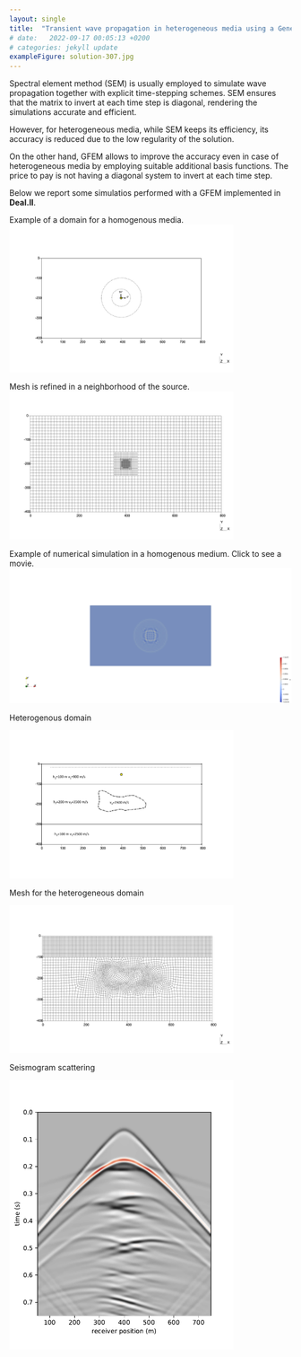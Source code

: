 ```yaml
---
layout: single
title:  "Transient wave propagation in heterogeneous media using a Generalized Finite Element Method"
# date:   2022-09-17 00:05:13 +0200
# categories: jekyll update
exampleFigure: solution-307.jpg
---
```


Spectral element method (SEM) is usually employed to simulate wave propagation
together with explicit time-stepping schemes.
SEM ensures that the matrix to invert at each time step is diagonal,
rendering the simulations accurate and efficient.

However, for heterogeneous media, while SEM keeps its efficiency,
its accuracy is reduced due to the low regularity of the solution.

On the other hand, GFEM allows to improve the accuracy even in case of heterogeneous media
by employing suitable additional basis functions.
The price to pay is not having a diagonal system to invert at each time step.

Below we report some simulatios performed with a GFEM implemented in **Deal.II**.


Example of a domain for a homogenous media.
<img src="/assets/images/gfem-waves/h_source.pdf" alt="mesh_front" width="400"/>

Mesh is refined in a neighborhood of the source.
<img src="/assets/images/gfem-waves/h_source_doubleRef2.pdf" alt="mesh_back" width="400"/>

Example of numerical simulation in a homogenous medium.
Click to see a movie.
[![Alternate Text](/assets/images/gfem-waves/solution-307.jpg)](/assets/images/gfem-waves/out.mp4 "Video homogeneous media")

Heterogenous domain

<img src="/assets/images/gfem-waves/scatter_source.pdf" alt="mesh_front" width="400"/>

Mesh for the heterogeneous domain

<img src="/assets/images/gfem-waves/meshr_ref_v2.pdf" alt="mesh_front" width="400"/>

Seismogram scattering

<img src="/assets/images/gfem-waves/seismogram_scattering.pdf" alt="mesh_front" width="400"/>


